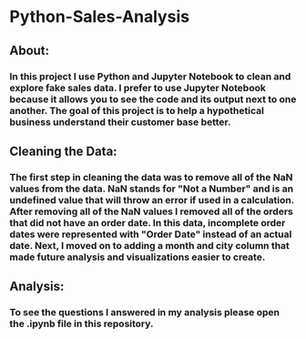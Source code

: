 # Python-Sales-Analysis
## About:
### In this project I use Python and Jupyter Notebook to clean and explore fake sales data. I prefer to use Jupyter Notebook because it allows you to see the code and its output next to one another. The goal of this project is to help a hypothetical business understand their customer base better. 
## Cleaning the Data:
### The first step in cleaning the data was to remove all of the NaN values from the data. NaN stands for "Not a Number" and is an undefined value that will throw an error if used in a calculation. After removing all of the NaN values I removed all of the orders that did not have an order date. In this data, incomplete order dates were represented with "Order Date" instead of an actual date. Next, I moved on to adding a month and city column that made future analysis and visualizations easier to create.
## Analysis:
### To see the questions I answered in my analysis please open the .ipynb file in this repository.
